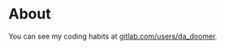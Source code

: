# About

You can see my coding habits at [gitlab.com/users/da_doomer](https://gitlab.com/da_doomer).
